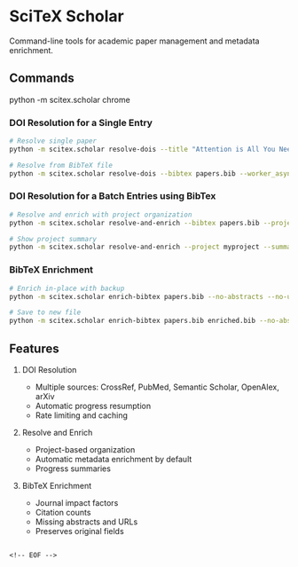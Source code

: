 <!-- ---
!-- Timestamp: 2025-08-06 14:43:47
!-- Author: ywatanabe
!-- File: /home/ywatanabe/proj/scitex_repo/src/scitex/scholar/command_line/README.md
!-- --- -->


# SciTeX Scholar

Command-line tools for academic paper management and metadata enrichment.

## Commands


python -m scitex.scholar chrome

### DOI Resolution for a Single Entry
```bash
# Resolve single paper
python -m scitex.scholar resolve-dois --title "Attention is All You Need" --worker_asyncs 8

# Resolve from BibTeX file
python -m scitex.scholar resolve-dois --bibtex papers.bib --worker_asyncs 8
```

### DOI Resolution for a Batch Entries using BibTex
```bash
# Resolve and enrich with project organization
python -m scitex.scholar resolve-and-enrich --bibtex papers.bib --project myproject

# Show project summary
python -m scitex.scholar resolve-and-enrich --project myproject --summary
```

### BibTeX Enrichment
```bash
# Enrich in-place with backup
python -m scitex.scholar enrich-bibtex papers.bib --no-abstracts --no-urls

# Save to new file
python -m scitex.scholar enrich-bibtex papers.bib enriched.bib --no-abstracts --no-urls
```

## Features

1. DOI Resolution
   - Multiple sources: CrossRef, PubMed, Semantic Scholar, OpenAlex, arXiv
   - Automatic progress resumption
   - Rate limiting and caching

2. Resolve and Enrich
   - Project-based organization
   - Automatic metadata enrichment by default
   - Progress summaries

3. BibTeX Enrichment
   - Journal impact factors
   - Citation counts
   - Missing abstracts and URLs
   - Preserves original fields
```

<!-- EOF -->